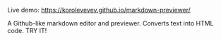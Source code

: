Live demo: https://korolevevev.github.io/markdown-previewer/

A Github-like markdown editor and previewer. Converts text into HTML code. TRY IT!
